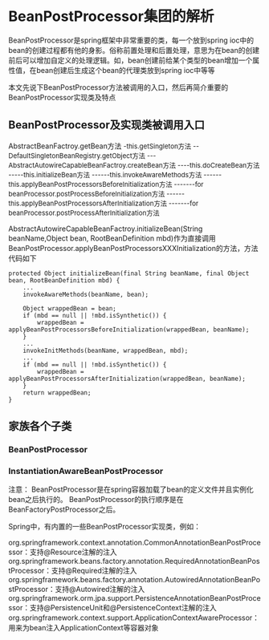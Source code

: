 # BeanPostProcessor集团的解析
BeanPostProcessor是spring框架中非常重要的类，每一个放到spring ioc中的bean的创建过程都有他的身影。俗称前置处理和后置处理，意思为在bean的创建前后可以增加自定义的处理逻辑。如，bean创建前给某个类型的bean增加一个属性值，在bean创建后生成这个bean的代理类放到spring ioc中等等

本文先说下BeanPostProcessor方法被调用的入口，然后再简介重要的BeanPostProcessor实现类及特点

## BeanPostProcessor及实现类被调用入口
 
AbstractBeanFactroy.getBean方法
<font size=2>
-this.getSingleton方法
--DefaultSingletonBeanRegistry.getObject方法
---AbstractAutowireCapableBeanFactroy.createBean方法
----this.doCreateBean方法
-----this.initializeBean方法
------this.invokeAwareMethods方法
------this.applyBeanPostProcessorsBeforeInitialization方法
-------for beanProcessor.postProcessBeforeInitialization方法
------this.applyBeanPostProcessorsAfterInitialization方法
-------for beanProcessor.postProcessAfterInitialization方法
</font>

AbstractAutowireCapableBeanFactroy.initializeBean(String beanName,Object bean, RootBeanDefinition mbd)作为直接调用BeanPostProcessor.applyBeanPostProcessorsXXXInitialization的方法，方法代码如下
```
protected Object initializeBean(final String beanName, final Object bean, RootBeanDefinition mbd) {
	...
	invokeAwareMethods(beanName, bean);

	Object wrappedBean = bean;
	if (mbd == null || !mbd.isSynthetic()) {
		wrappedBean = applyBeanPostProcessorsBeforeInitialization(wrappedBean, beanName);
	}
    ... 
	invokeInitMethods(beanName, wrappedBean, mbd);
	...
	if (mbd == null || !mbd.isSynthetic()) {
		wrappedBean = applyBeanPostProcessorsAfterInitialization(wrappedBean, beanName);
	}
	return wrappedBean;
}
```
## 家族各个子类

### BeanPostProcessor


### InstantiationAwareBeanPostProcessor


注意： BeanPostProcessor是在spring容器加载了bean的定义文件并且实例化bean之后执行的。 BeanPostProcessor的执行顺序是在BeanFactoryPostProcessor之后。

Spring中，有内置的一些BeanPostProcessor实现类，例如：

org.springframework.context.annotation.CommonAnnotationBeanPostProcessor：支持@Resource注解的注入
org.springframework.beans.factory.annotation.RequiredAnnotationBeanPostProcessor：支持@Required注解的注入
org.springframework.beans.factory.annotation.AutowiredAnnotationBeanPostProcessor：支持@Autowired注解的注入
org.springframework.orm.jpa.support.PersistenceAnnotationBeanPostProcessor：支持@PersistenceUnit和@PersistenceContext注解的注入
org.springframework.context.support.ApplicationContextAwareProcessor：用来为bean注入ApplicationContext等容器对象
